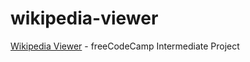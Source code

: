 # wikipedia-viewer
[Wikipedia Viewer](https://boniverski.github.io/wikipedia-viewer/) - freeCodeCamp Intermediate Project
